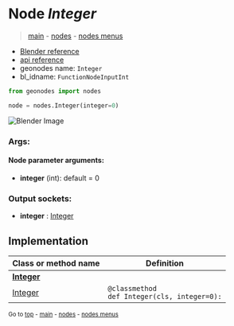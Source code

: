 # Node *Integer*

> [main](../index.md) - [nodes](nodes.md) - [nodes menus](nodes_menus.md)

- [Blender reference](https://docs.blender.org/manual/en/latest/modeling/geometry_nodes/input/integer.html)
- [api reference](https://docs.blender.org/api/current/bpy.types.FunctionNodeInputInt.html)
- geonodes name: `Integer`
- bl_idname: `FunctionNodeInputInt`

```python
from geonodes import nodes

node = nodes.Integer(integer=0)
```

![Blender Image](https://docs.blender.org/manual/en/latest/_images/node-types_FunctionNodeInputInt.webp)

### Args:

#### Node parameter arguments:

- **integer** (int): default = 0

### Output sockets:

- **integer** : [Integer](Integer.md)

## Implementation

| Class or method name | Definition |
|----------------------|------------|
| **[Integer](Integer.md)** |
| [Integer](Integer.md#Integer-classmethod) | `@classmethod`<br> `def Integer(cls, integer=0):` |

<sub>Go to [top](#node-Integer) - [main](../index.md) - [nodes](nodes.md) - [nodes menus](nodes_menus.md)</sub>

